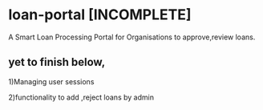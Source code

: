 # loan-portal [INCOMPLETE]
A Smart Loan Processing Portal for Organisations to approve,review loans.
 
 ## yet to finish below,
 
 1)Managing user sessions
<p></p>
 2)functionality to add ,reject loans by admin
